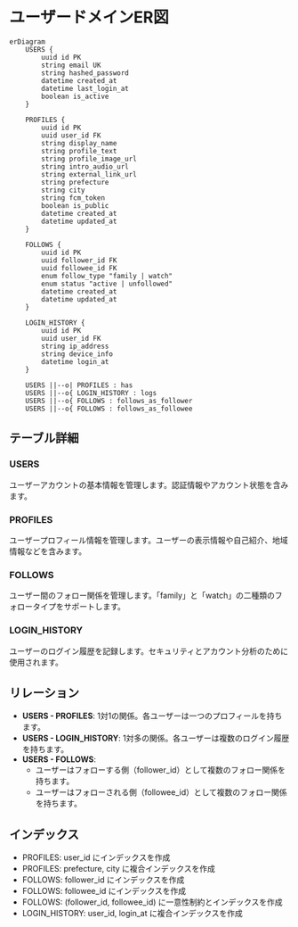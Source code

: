 # ユーザードメインER図

```mermaid
erDiagram
    USERS {
        uuid id PK
        string email UK
        string hashed_password
        datetime created_at
        datetime last_login_at
        boolean is_active
    }
    
    PROFILES {
        uuid id PK
        uuid user_id FK
        string display_name
        string profile_text
        string profile_image_url
        string intro_audio_url
        string external_link_url
        string prefecture
        string city
        string fcm_token
        boolean is_public
        datetime created_at
        datetime updated_at
    }
    
    FOLLOWS {
        uuid id PK
        uuid follower_id FK
        uuid followee_id FK
        enum follow_type "family | watch"
        enum status "active | unfollowed"
        datetime created_at
        datetime updated_at
    }
    
    LOGIN_HISTORY {
        uuid id PK
        uuid user_id FK
        string ip_address
        string device_info
        datetime login_at
    }
    
    USERS ||--o| PROFILES : has
    USERS ||--o{ LOGIN_HISTORY : logs
    USERS ||--o{ FOLLOWS : follows_as_follower
    USERS ||--o{ FOLLOWS : follows_as_followee
```

## テーブル詳細

### USERS
ユーザーアカウントの基本情報を管理します。認証情報やアカウント状態を含みます。

### PROFILES
ユーザープロフィール情報を管理します。ユーザーの表示情報や自己紹介、地域情報などを含みます。

### FOLLOWS
ユーザー間のフォロー関係を管理します。「family」と「watch」の二種類のフォロータイプをサポートします。

### LOGIN_HISTORY
ユーザーのログイン履歴を記録します。セキュリティとアカウント分析のために使用されます。

## リレーション

- **USERS - PROFILES**: 1対1の関係。各ユーザーは一つのプロフィールを持ちます。
- **USERS - LOGIN_HISTORY**: 1対多の関係。各ユーザーは複数のログイン履歴を持ちます。
- **USERS - FOLLOWS**: 
  - ユーザーはフォローする側（follower_id）として複数のフォロー関係を持ちます。
  - ユーザーはフォローされる側（followee_id）として複数のフォロー関係を持ちます。

## インデックス

- PROFILES: user_id にインデックスを作成
- PROFILES: prefecture, city に複合インデックスを作成
- FOLLOWS: follower_id にインデックスを作成
- FOLLOWS: followee_id にインデックスを作成
- FOLLOWS: (follower_id, followee_id) に一意性制約とインデックスを作成
- LOGIN_HISTORY: user_id, login_at に複合インデックスを作成